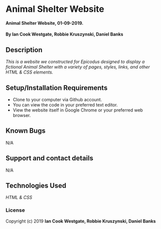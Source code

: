 # Animal Shelter Website

#### Animal Shelter Website, 01-09-2019.

#### **By Ian Cook Westgate, Robbie Kruszynski, Daniel Banks**

## Description

_This is a website we constructed for Epicodus designed to display a fictional Animal Shelter with a variety of pages, styles, links, and other HTML & CSS elements._

## Setup/Installation Requirements

* Clone to your computer via Github account.
* You can view the code in your preferred text editor.
* View the website itself in Google Chrome or your preferred web browser.

## Known Bugs

N/A

## Support and contact details

N/A

## Technologies Used

_HTML & CSS_

### License

Copyright (c) 2019 **Ian Cook Westgate, Robbie Kruszynski, Daniel Banks**
